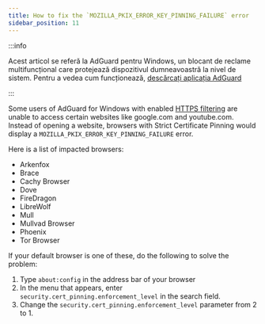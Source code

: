 ```yaml
---
title: How to fix the `MOZILLA_PKIX_ERROR_KEY_PINNING_FAILURE` error
sidebar_position: 11
---
```


:::info

Acest articol se referă la AdGuard pentru Windows, un blocant de reclame multifuncțional care protejează dispozitivul dumneavoastră la nivel de sistem. Pentru a vedea cum funcționează, [descărcați aplicația AdGuard](https://agrd.io/download-kb-adblock)

:::

Some users of AdGuard for Windows with enabled [HTTPS filtering](/general/https-filtering/what-is-https-filtering) are unable to access certain websites like google.com and youtube.com. Instead of opening a website, browsers with Strict Certificate Pinning would display a `MOZILLA_PKIX_ERROR_KEY_PINNING_FAILURE` error.

Here is a list of impacted browsers:

- Arkenfox
- Brace
- Cachy Browser
- Dove
- FireDragon
- LibreWolf
- Mull
- Mullvad Browser
- Phoenix
- Tor Browser

If your default browser is one of these, do the following to solve the problem:

1. Type `about:config` in the address bar of your browser
2. In the menu that appears, enter `security.cert_pinning.enforcement_level` in the search field.
3. Change the `security.cert_pinning.enforcement_level` parameter from 2 to 1.
